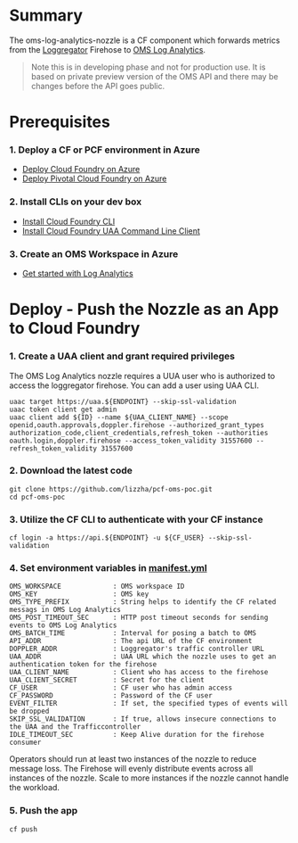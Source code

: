 # Summary
The oms-log-analytics-nozzle is a CF component which forwards metrics from the [Loggregator](https://docs.cloudfoundry.org/loggregator/architecture.html) Firehose to [OMS Log Analytics](https://docs.microsoft.com/en-us/azure/log-analytics/).
> Note this is in developing phase and not for production use. It is based on private preview version of the OMS API and there may be changes before the API goes public.

# Prerequisites
### 1. Deploy a CF or PCF environment in Azure

* [Deploy Cloud Foundry on Azure](https://github.com/cloudfoundry-incubator/bosh-azure-cpi-release/blob/master/docs/guidance.md)
* [Deploy Pivotal Cloud Foundry on Azure](https://docs.pivotal.io/pivotalcf/1-8/customizing/azure.html)

### 2. Install CLIs on your dev box

* [Install Cloud Foundry CLI](https://github.com/cloudfoundry/cli#downloads)
* [Install Cloud Foundry UAA Command Line Client](https://github.com/cloudfoundry/cf-uaac/blob/master/README.md)

### 3. Create an OMS Workspace in Azure

* [Get started with Log Analytics](https://docs.microsoft.com/en-us/azure/log-analytics/log-analytics-get-started)

# Deploy - Push the Nozzle as an App to Cloud Foundry
### 1. Create a UAA client and grant required privileges
The OMS Log Analytics nozzle requires a UUA user who is authorized to access the loggregator firehose. You can add a user using UAA CLI.
```
uaac target https://uaa.${ENDPOINT} --skip-ssl-validation
uaac token client get admin
uaac client add ${ID} --name ${UAA_CLIENT_NAME} --scope openid,oauth.approvals,doppler.firehose --authorized_grant_types authorization_code,client_credentials,refresh_token --authorities oauth.login,doppler.firehose --access_token_validity 31557600 --refresh_token_validity 31557600
```

### 2. Download the latest code
```
git clone https://github.com/lizzha/pcf-oms-poc.git
cd pcf-oms-poc
```

### 3. Utilize the CF CLI to authenticate with your CF instance
```
cf login -a https://api.${ENDPOINT} -u ${CF_USER} --skip-ssl-validation
```

### 4. Set environment variables in [manifest.yml](./manifest.yml)
```
OMS_WORKSPACE             : OMS workspace ID
OMS_KEY                   : OMS key
OMS_TYPE_PREFIX           : String helps to identify the CF related messags in OMS Log Analytics
OMS_POST_TIMEOUT_SEC      : HTTP post timeout seconds for sending events to OMS Log Analytics
OMS_BATCH_TIME            : Interval for posing a batch to OMS
API_ADDR                  : The api URL of the CF environment
DOPPLER_ADDR              : Loggregator's traffic controller URL
UAA_ADDR                  : UAA URL which the nozzle uses to get an authentication token for the firehose
UAA_CLIENT_NAME           : Client who has access to the firehose
UAA_CLIENT_SECRET         : Secret for the client
CF_USER                   : CF user who has admin access
CF_PASSWORD               : Password of the CF user
EVENT_FILTER              : If set, the specified types of events will be dropped
SKIP_SSL_VALIDATION       : If true, allows insecure connections to the UAA and the Trafficcontroller
IDLE_TIMEOUT_SEC          : Keep Alive duration for the firehose consumer
```
Operators should run at least two instances of the nozzle to reduce message loss. The Firehose will evenly distribute events across all instances of the nozzle. Scale to more instances if the nozzle cannot handle the workload.

### 5. Push the app
```
cf push
```